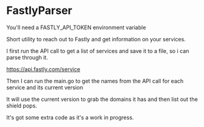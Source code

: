 # FastlyParser

You'll need a FASTLY_API_TOKEN environment variable

Short utility to reach out to Fastly and get information on your services.

I first run the API call to get a list of services and save it to a file, so i can parse through it.

https://api.fastly.com/service

Then I can run the main.go to get the names from the API call for each service and its current version

It will use the current version to grab the domains it has and then list out the shield pops.

It's got some extra code as it's a work in progress.
